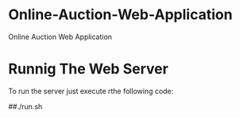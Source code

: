 # Online-Auction-Web-Application
Online Auction Web Application

# Runnig The Web Server
To run the server just execute rthe following code:
 
 ##./run.sh
 
